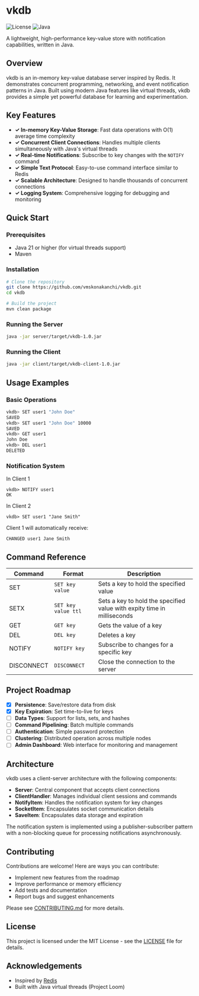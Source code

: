 # vkdb

![License](https://img.shields.io/badge/license-MIT-blue)
![Java](https://img.shields.io/badge/Java-21%2B-orange)

A lightweight, high-performance key-value store with notification capabilities, written in Java.

## Overview

vkdb is an in-memory key-value database server inspired by Redis. It demonstrates concurrent programming, networking, and event notification patterns in Java. Built using modern Java features like virtual threads, vkdb provides a simple yet powerful database for learning and experimentation.

## Key Features

- **✓ In-memory Key-Value Storage**: Fast data operations with O(1) average time complexity
- **✓ Concurrent Client Connections**: Handles multiple clients simultaneously with Java's virtual threads
- **✓ Real-time Notifications**: Subscribe to key changes with the `NOTIFY` command
- **✓ Simple Text Protocol**: Easy-to-use command interface similar to Redis
- **✓ Scalable Architecture**: Designed to handle thousands of concurrent connections
- **✓ Logging System**: Comprehensive logging for debugging and monitoring

## Quick Start

### Prerequisites

- Java 21 or higher (for virtual threads support)
- Maven

### Installation

```bash
# Clone the repository
git clone https://github.com/vmskonakanchi/vkdb.git
cd vkdb

# Build the project
mvn clean package
```

### Running the Server

```bash
java -jar server/target/vkdb-1.0.jar
```

### Running the Client

```bash
java -jar client/target/vkdb-client-1.0.jar
```

## Usage Examples

### Basic Operations

```bash
vkdb> SET user1 "John Doe"
SAVED
vkdb> SET user1 "John Doe" 10000
SAVED
vkdb> GET user1
John Doe
vkdb> DEL user1
DELETED
```

### Notification System

In Client 1

```shell
vkdb> NOTIFY user1
OK
```

In Client 2

```shell
vkdb> SET user1 "Jane Smith"
```

Client 1 will automatically receive:

```shell
CHANGED user1 Jane Smith
```

## Command Reference

| Command    | Format              | Description                                                             |
|------------|---------------------|-------------------------------------------------------------------------|
| SET        | `SET key value`     | Sets a key to hold the specified value                                  |
| SETX       | `SET key value ttl` | Sets a key to hold the specified value with expity time in milliseconds |
| GET        | `GET key`           | Gets the value of a key                                                 |
| DEL        | `DEL key`           | Deletes a key                                                           |
| NOTIFY     | `NOTIFY key`        | Subscribe to changes for a specific key                                 |
| DISCONNECT | `DISCONNECT`        | Close the connection to the server                                      |

## Project Roadmap

- [x] **Persistence**: Save/restore data from disk
- [x] **Key Expiration**: Set time-to-live for keys
- [ ] **Data Types**: Support for lists, sets, and hashes
- [ ] **Command Pipelining**: Batch multiple commands
- [ ] **Authentication**: Simple password protection
- [ ] **Clustering**: Distributed operation across multiple nodes
- [ ] **Admin Dashboard**: Web interface for monitoring and management

## Architecture

vkdb uses a client-server architecture with the following components:

- **Server**: Central component that accepts client connections
- **ClientHandler**: Manages individual client sessions and commands
- **NotifyItem**: Handles the notification system for key changes
- **SocketItem**: Encapsulates socket communication details
- **SaveItem**: Encapsulates data storage and expiration

The notification system is implemented using a publisher-subscriber pattern with a non-blocking queue for processing notifications asynchronously.

## Contributing

Contributions are welcome! Here are ways you can contribute:

- Implement new features from the roadmap
- Improve performance or memory efficiency
- Add tests and documentation
- Report bugs and suggest enhancements

Please see [CONTRIBUTING.md](CONTRIBUTING.md) for more details.

## License

This project is licensed under the MIT License - see the [LICENSE](LICENSE) file for details.

## Acknowledgements

- Inspired by [Redis](https://redis.io/)
- Built with Java virtual threads (Project Loom)
